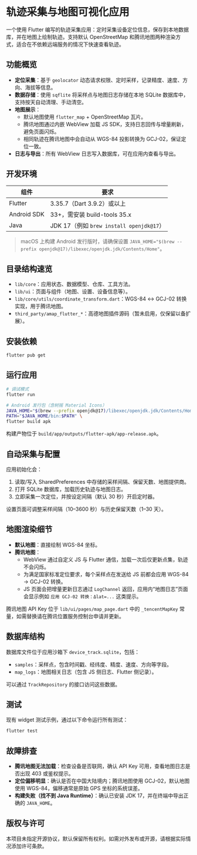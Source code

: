 # 轨迹采集与地图可视化应用

一个使用 Flutter 编写的轨迹采集应用：定时采集设备定位信息，保存到本地数据库，并在地图上绘制轨迹。支持默认 OpenStreetMap 和腾讯地图两种渲染方式，适合在不依赖远端服务的情况下快速查看轨迹。

## 功能概览

- **定位采集**：基于 `geolocator` 动态请求权限、定时采样，记录精度、速度、方向、海拔等信息。
- **数据存储**：使用 `sqflite` 将采样点与地图日志存储在本地 SQLite 数据库中，支持按天自动清理、手动清空。
- **地图展示**：
  - 默认地图使用 `flutter_map` + OpenStreetMap 瓦片。
  - 腾讯地图通过内嵌 WebView 加载 JS SDK，支持日志回传与增量刷新，避免页面闪烁。
  - 相同轨迹在腾讯地图中会自动从 WGS-84 投影转换为 GCJ-02，保证定位一致。
- **日志与导出**：所有 WebView 日志写入数据库，可在应用内查看与导出。

## 开发环境

| 组件 | 要求 |
| ---- | ---- |
| Flutter | 3.35.7（Dart 3.9.2）或以上 |
| Android SDK | 33+，需安装 build-tools 35.x |
| Java | JDK 17（例如 `brew install openjdk@17`） |

> macOS 上构建 Android 发行版时，请确保设置 `JAVA_HOME="$(brew --prefix openjdk@17)/libexec/openjdk.jdk/Contents/Home"`。

## 目录结构速览

- `lib/core`：应用状态、数据模型、仓库、工具方法。
- `lib/ui`：页面与组件（地图、设置、设备信息等）。
- `lib/core/utils/coordinate_transform.dart`：WGS-84 ↔︎ GCJ-02 转换实现，用于腾讯地图。
- `third_party/amap_flutter_*`：高德地图插件源码（暂未启用，仅保留以备扩展）。

## 安装依赖

```bash
flutter pub get
```

## 运行应用

```bash
# 调试模式
flutter run

# Android 发行包（含树摇 Material Icons）
JAVA_HOME="$(brew --prefix openjdk@17)/libexec/openjdk.jdk/Contents/Home" \
PATH="$JAVA_HOME/bin:$PATH" \
flutter build apk
```

构建产物位于 `build/app/outputs/flutter-apk/app-release.apk`。

## 自动采集与配置

应用初始化会：

1. 读取/写入 SharedPreferences 中存储的采样间隔、保留天数、地图提供商。
2. 打开 SQLite 数据库，加载历史轨迹与地图日志。
3. 立即采集一次定位，并按设定间隔（默认 30 秒）开启定时器。

设置页面可调整采样间隔（10–3600 秒）与历史保留天数（1–30 天）。

## 地图渲染细节

- **默认地图**：直接绘制 WGS-84 坐标。
- **腾讯地图**：
  - WebView 通过自定义 JS 与 Flutter 通信，加载一次后仅更新点集，轨迹不会闪烁。
  - 为满足国家标准定位要求，每个采样点在发送给 JS 前都会应用 WGS-84 → GCJ-02 转换。
  - JS 页面会把增量更新日志通过 `LogChannel` 返回，应用内“地图日志”页面会显示例如 `应用 GCJ-02 转换：Δlat=...` 这类提示。

腾讯地图 API Key 位于 `lib/ui/pages/map_page.dart` 中的 `_tencentMapKey` 常量，如需替换请在腾讯位置服务控制台申请并更新。

## 数据库结构

数据库文件位于应用沙箱下 `device_track.sqlite`，包括：

- `samples`：采样点，包含时间戳、经纬度、精度、速度、方向等字段。
- `map_logs`：地图相关日志（包含 JS 侧日志、Flutter 侧记录）。

可以通过 `TrackRepository` 的接口访问这些数据。

## 测试

现有 widget 测试示例，通过以下命令运行所有测试：

```bash
flutter test
```

## 故障排查

- **腾讯地图无法加载**：检查设备是否联网，确认 API Key 可用，查看地图日志是否出现 403 或鉴权提示。
- **定位偏移明显**：确认是否在中国大陆境内；腾讯地图使用 GCJ-02，默认地图使用 WGS-84，偏移通常是原始 GPS 坐标的系统误差。
- **构建失败（找不到 Java Runtime）**：确认已安装 JDK 17，并在终端中导出正确的 `JAVA_HOME`。

## 版权与许可

本项目未指定开源协议，默认保留所有权利。如需对外发布或开源，请根据实际情况添加许可条款。
